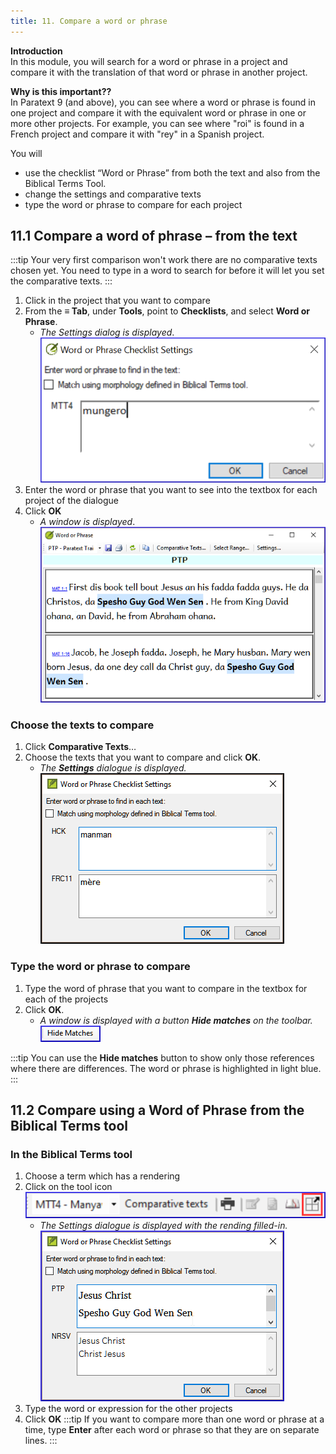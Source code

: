 ```yaml
---
title: 11. Compare a word or phrase
---
```

**Introduction**  
In this module, you will search for a word or phrase in a project and compare it with the translation of that word or phrase in another project.

**Why is this important??**  
In Paratext 9 (and above), you can see where a word or phrase is found in one project and compare it with the equivalent word or phrase in one or more other projects. For example, you can see where "roi" is found in a French project and compare it with "rey" in a Spanish project.

You will  
-  use the checklist “Word or Phrase” from both the text and also from the Biblical Terms Tool.
-  change the settings and comparative texts
-  type the word or phrase to compare for each project

## 11.1 Compare a word of phrase – from the text
:::tip
Your very first comparison won't work there are no comparative texts chosen yet. You need to type in a word to search for before it will let you set the comparative texts. 
:::
1.  Click in the project that you want to compare
1.  From the **≡ Tab**, under **Tools**, point to **Checklists**, and select **Word or Phrase**.  
    -  *The Settings dialog is displayed*.  
    ![](../media/855b9203349b7b2e54f0fa8f34e168eb.png)
1.  Enter the word or phrase that you want to see into the textbox for each project of the dialogue
1.  Click **OK**  
    -  *A window is displayed*.  
    ![](../media/1406af69fa2c6e34374c3c00d3cdd0d7.png)

### Choose the texts to compare
1.  Click **Comparative Texts**…
1.  Choose the texts that you want to compare and click **OK**.  
    -  *The **Settings** dialogue is displayed.*  
    ![](../media/a08fdc3ff01202588a59aad869fb8205.png)



### Type the word or phrase to compare
1.  Type the word of phrase that you want to compare in the textbox for each of the projects
2.  Click **OK**.  
    -  *A window is displayed with a button **Hide matches** on the toolbar.*  
    ![](../media/12870a3d0bb20c12a2d49084fda8cd31.png)

:::tip
You can use the **Hide matches** button to show only those references where there are differences. The word or phrase is highlighted in light blue.
:::



## 11.2 Compare using a Word of Phrase from the Biblical Terms tool

### In the Biblical Terms tool
1.  Choose a term which has a rendering
1.  Click on the tool icon  
    ![](../media/d6c7c902c72f22f7e6a55966b2d18129.png)  
    -  *The Settings dialogue is displayed with the rending filled-in.*  
    ![](../media/c58bb284eef0184480a195c3783310cb.png)
1.  Type the word or expression for the other projects
1.  Click **OK**
:::tip
If you want to compare more than one word or phrase at a time, type **Enter** after each word or phrase so that they are on separate lines.
:::